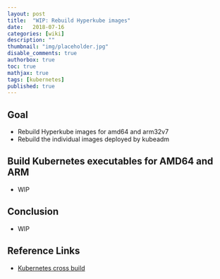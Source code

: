 ```yaml
---
layout: post
title:  "WIP: Rebuild Hyperkube images"
date:   2018-07-16
categories: [wiki]
description: ""
thumbnail: "img/placeholder.jpg"
disable_comments: true
authorbox: true
toc: true
mathjax: true
tags: [kubernetes]
published: true
---
```


## Goal

- Rebuild Hyperkube images for amd64 and arm32v7
- Rebuild the individual images deployed by kubeadm

## Build Kubernetes executables for AMD64 and ARM

- WIP

## Conclusion

- WIP

## Reference Links

- [Kubernetes cross build]()

